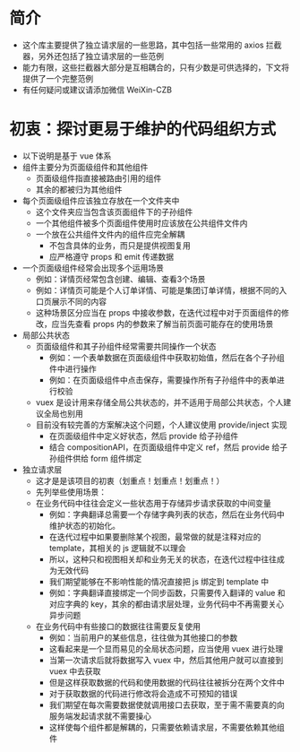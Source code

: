 # 简介
- 这个库主要提供了独立请求层的一些思路，其中包括一些常用的 axios 拦截器，另外还包括了独立请求层的一些范例
- 能力有限，这些拦截器大部分是互相耦合的，只有少数是可供选择的，下文将提供了一个完整范例
- 有任何疑问或建议请添加微信 WeiXin-CZB

# 初衷：探讨更易于维护的代码组织方式
- 以下说明是基于 vue 体系
- 组件主要分为页面级组件和其他组件
  - 页面级组件指直接被路由引用的组件
  - 其余的都被归为其他组件
- 每个页面级组件应该独立存放在一个文件夹中
  - 这个文件夹应当包含该页面组件下的子孙组件
  - 一个其他组件被多个页面组件使用时应该放在公共组件文件内
  - 一个放在公共组件文件内的组件应完全解耦
    - 不包含具体的业务，而只是提供视图复用
    - 应严格遵守 props 和 emit 传递数据
- 一个页面级组件经常会出现多个运用场景
  - 例如：详情页经常包含创建、编辑、查看3个场景
  - 例如：详情页可能是个人订单详情、可能是集团订单详情，根据不同的入口页展示不同的内容
  - 这种场景区分应当在 props 中接收参数，在迭代过程中对于页面组件的修改，应当先查看 props 内的参数来了解当前页面可能存在的使用场景
- 局部公共状态
  - 页面级组件和其子孙组件经常需要共同操作一个状态
    - 例如：一个表单数据在页面级组件中获取初始值，然后在各个子孙组件中进行操作
    - 例如：在页面级组件中点击保存，需要操作所有子孙组件中的表单进行校验
  - vuex 是设计用来存储全局公共状态的，并不适用于局部公共状态，个人建议全局也别用
  - 目前没有较完善的方案解决这个问题，个人建议使用 provide/inject 实现
    - 在页面级组件中定义好状态，然后 provide 给子孙组件
    - 结合 compositionAPI，在页面级组件中定义 ref，然后 provide 给子孙组件供给 form 组件绑定
- 独立请求层
  - 这才是是该项目的初衷（划重点！划重点！划重点！）
  - 先列举些使用场景：
  - 在业务代码中往往会定义一些状态用于存储异步请求获取的中间变量
    - 例如：字典翻译总需要一个存储字典列表的状态，然后在业务代码中维护状态的初始化。
    - 在迭代过程中如果要删除某个视图，最常做的就是注释对应的 template，其相关的 js 逻辑就不以理会
    - 所以，这种只和视图相关却和业务无关的状态，在迭代过程中往往成为无效代码
    - 我们期望能够在不影响性能的情况直接把 js 绑定到 template 中
    - 例如：字典翻译直接绑定一个同步函数，只需要传入翻译的 value 和对应字典的 key，其余的都由请求层处理，业务代码中不再需要关心异步问题
  - 在业务代码中有些接口的数据往往需要反复使用
    - 例如：当前用户的某些信息，往往做为其他接口的参数
    - 这看起来是一个显而易见的全局状态问题，应当使用 vuex 进行处理
    - 当第一次请求后就将数据写入 vuex 中，然后其他用户就可以直接到 vuex 中去获取
    - 但是这样获取数据的代码和使用数据的代码往往被拆分在两个文件中
    - 对于获取数据的代码进行修改将会造成不可预知的错误
    - 我们期望在每次需要数据使就调用接口去获取，至于需不需要真的向服务端发起请求就不需要操心
    - 这样使每个组件都是解耦的，只需要依赖请求层，不需要依赖其他组件
